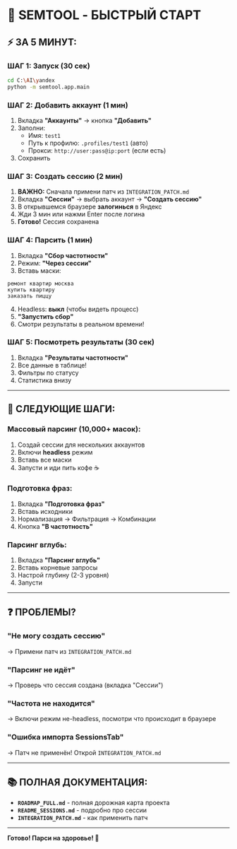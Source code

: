 # 🚀 SEMTOOL - БЫСТРЫЙ СТАРТ

## ⚡ ЗА 5 МИНУТ:

### ШАГ 1: Запуск (30 сек)
```bash
cd C:\AI\yandex
python -m semtool.app.main
```

### ШАГ 2: Добавить аккаунт (1 мин)
1. Вкладка **"Аккаунты"** → кнопка **"Добавить"**
2. Заполни:
   - Имя: `test1`
   - Путь к профилю: `.profiles/test1` (авто)
   - Прокси: `http://user:pass@ip:port` (если есть)
3. Сохранить

### ШАГ 3: Создать сессию (2 мин)
1. **ВАЖНО:** Сначала примени патч из `INTEGRATION_PATCH.md`
2. Вкладка **"Сессии"** → выбрать аккаунт → **"Создать сессию"**
3. В открывшемся браузере **залогинься** в Яндекс
4. Жди 3 мин или нажми Enter после логина
5. **Готово!** Сессия сохранена

### ШАГ 4: Парсить (1 мин)
1. Вкладка **"Сбор частотности"**
2. Режим: **"Через сессии"**
3. Вставь маски:
```
ремонт квартир москва
купить квартиру
заказать пиццу
```
4. Headless: **выкл** (чтобы видеть процесс)
5. **"Запустить сбор"**
6. Смотри результаты в реальном времени!

### ШАГ 5: Посмотреть результаты (30 сек)
1. Вкладка **"Результаты частотности"**
2. Все данные в таблице!
3. Фильтры по статусу
4. Статистика внизу

---

## 🎯 СЛЕДУЮЩИЕ ШАГИ:

### Массовый парсинг (10,000+ масок):
1. Создай сессии для нескольких аккаунтов
2. Включи **headless** режим
3. Вставь все маски
4. Запусти и иди пить кофе ☕

### Подготовка фраз:
1. Вкладка **"Подготовка фраз"**
2. Вставь исходники
3. Нормализация → Фильтрация → Комбинации
4. Кнопка **"В частотность"**

### Парсинг вглубь:
1. Вкладка **"Парсинг вглубь"**
2. Вставь корневые запросы
3. Настрой глубину (2-3 уровня)
4. Запусти

---

## ❓ ПРОБЛЕМЫ?

### "Не могу создать сессию"
→ Примени патч из `INTEGRATION_PATCH.md`

### "Парсинг не идёт"
→ Проверь что сессия создана (вкладка "Сессии")

### "Частота не находится"
→ Включи режим не-headless, посмотри что происходит в браузере

### "Ошибка импорта SessionsTab"
→ Патч не применён! Открой `INTEGRATION_PATCH.md`

---

## 📚 ПОЛНАЯ ДОКУМЕНТАЦИЯ:

- **`ROADMAP_FULL.md`** - полная дорожная карта проекта
- **`README_SESSIONS.md`** - подробно про сессии
- **`INTEGRATION_PATCH.md`** - как применить патч

---

**Готово! Парси на здоровье! 🚀**
